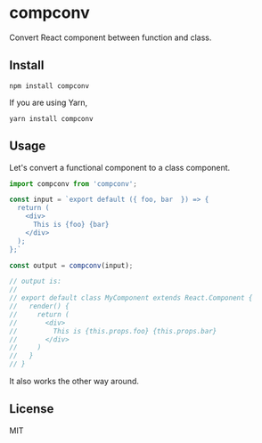 # compconv

Convert React component between function and class.

## Install

    npm install compconv

If you are using Yarn,

    yarn install compconv

## Usage

Let's convert a functional component to a class component.

```js
import compconv from 'compconv';

const input = `export default ({ foo, bar  }) => {
  return (
    <div>
      This is {foo} {bar}
    </div>
  );
};`

const output = compconv(input);

// output is:
//
// export default class MyComponent extends React.Component {
//   render() {
//     return (
//       <div>
//         This is {this.props.foo} {this.props.bar}
//       </div>
//     )
//   }
// }
```

It also works the other way around.

## License

MIT
